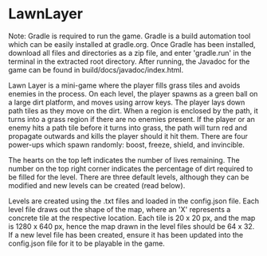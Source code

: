 # LawnLayer

Note: Gradle is required to run the game. Gradle is a build automation tool which can be easily installed at gradle.org. Once Gradle has been installed, download all files and directories as a zip file, and enter 'gradle.run' in the terminal in the extracted root directory. After running, the Javadoc for the game can be found in build/docs/javadoc/index.html.

Lawn Layer is a mini-game where the player fills grass tiles and avoids enemies in the process. On each level, the player spawns as a green ball on a large dirt platform, and moves using arrow keys. The player lays down path tiles as they move on the dirt. When a region is enclosed by the path, it turns into a grass region if there are no enemies present. If the player or an enemy hits a path tile before it turns into grass, the path will turn red and propagate outwards and kills the player should it hit them. There are four power-ups which spawn randomly: boost, freeze, shield, and invincible.

The hearts on the top left indicates the number of lives remaining. The number on the top right corner indicates the percentage of dirt required to be filled for the level. There are three default levels, although they can be modified and new levels can be created (read below).

Levels are created using the .txt files and loaded in the config.json file. Each level file draws out the shape of the map, where an 'X' represents a concrete tile at the respective location. Each tile is 20 x 20 px, and the map is 1280 x 640 px, hence the map drawn in the level files should be 64 x 32. If a new level file has been created, ensure it has been updated into the config.json file for it to be playable in the game.
